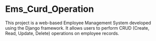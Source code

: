# Ems_Curd_Operation
This project is a web-based Employee Management System developed using the Django framework. It allows users to perform CRUD (Create, Read, Update, Delete) operations on employee records. 
